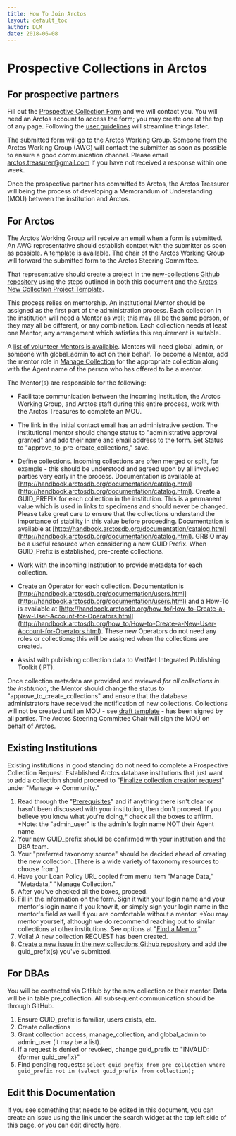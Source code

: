 ```yaml
---
title: How To Join Arctos
layout: default_toc
author: DLM
date: 2018-06-08
---
```

# Prospective Collections in Arctos
 
## For prospective partners


Fill out the [Prospective Collection Form](http://arctos.database.museum/new_collection.cfm) and we will contact you.
You will need an Arctos account to access the form; you may create one at the top of any page. Following the [user guidelines](http://handbook.arctosdb.org/documentation/users.html) will streamline things later.


The submitted form will go to the Arctos Working Group. Someone from the Arctos Working Group (AWG) will contact the submitter as soon as possible to ensure a good communication channel. Please email arctos.treasurer@gmail.com if you have not received a response within one week.  


Once the prospective partner has committed to Arctos, the Arctos Treasurer will being the process of developing a Memorandum of Understanding (MOU) between the institution and Arctos.

## For Arctos
			
The Arctos Working Group will receive an email when a form is submitted. An AWG representative should establish contact with the submitter as soon as possible. A [template](https://docs.google.com/document/d/1m-lq77WnQpT_6-ClCQfwfqjxP4ETlGAhqh_YXGS0vys/edit) is available. The chair of the Arctos Working Group will forward the submitted form to the Arctos Steering Committee.

That representative should create a project in the [new-collections Github repository](https://github.com/ArctosDB/new-collections) using the steps outlined in both this document and the [Arctos New Collection Project Template](https://github.com/ArctosDB/new-collections/projects/6).



This process relies on mentorship. An institutional Mentor should be assigned as the first part of the administration process. Each collection in the institution will need a Mentor as well; this may all be the same person, or they may all be different, or any combination. Each collection needs at least one Mentor; any arrangement which satisfies this requirement is suitable. 

A [list of volunteer Mentors is available](http://arctos.database.museum/info/mentor.cfm). Mentors will need global_admin, or someone with global_admin to act on their behalf. To become a Mentor, add the mentor role in [Manage Collection](http://arctos.database.museum/Admin/Collection.cfm) for the appropriate collection along with the Agent name of the person who has offered to be a mentor.


The Mentor(s) are responsible for the following:


* Facilitate communication between the incoming institution, the Arctos Working Group, and Arctos staff during this entire process, work with the Arctos Treasures to complete an MOU.

* The link in the initial contact email has an administrative section. The institutional mentor should change status to "administrative approval granted" and add their name and email address to the form. Set Status to "approve_to_pre-create_collections," save.


* Define collections. Incoming collections are often merged or split, for example - this should be understood and agreed upon by all involved parties very early in the process. Documentation is available at [http://handbook.arctosdb.org/documentation/catalog.html](http://handbook.arctosdb.org/documentation/catalog.html). Create a GUID_PREFIX for each collection in the institution. This is a permanent value which is used in links to specimens and should never be changed. Please take great care to ensure that the collections understand the importance of stability in this value before proceeding. Documentation is available at [http://handbook.arctosdb.org/documentation/catalog.html](http://handbook.arctosdb.org/documentation/catalog.html). GRBIO may be a useful resource when considering a new GUID Prefix. When GUID_Prefix is established, pre-create collections. 


* Work with the incoming Institution to provide  metadata for each collection.


* Create an Operator for each collection. Documentation is [http://handbook.arctosdb.org/documentation/users.html](http://handbook.arctosdb.org/documentation/users.html) and a How-To is available at [http://handbook.arctosdb.org/how_to/How-to-Create-a-New-User-Account-for-Operators.html](http://handbook.arctosdb.org/how_to/How-to-Create-a-New-User-Account-for-Operators.html). These new Operators do not need any roles or collections; this will be assigned when the collections are created.

* Assist with publishing collection data to VertNet Integrated Publishing Toolkit (IPT).


Once collection metadata are provided and reviewed _for all collections in the institution_, the Mentor should change the status to "approve_to_create_collections" and ensure that the database administrators have received the notification of new collections. Collections will not be created until an MOU - see [draft template](https://bnhmwp.berkeley.edu/arctos/wp-content/uploads/sites/19/2018/06/Arctos_MOU_template_2018.doc) - has been signed by all parties. The Arctos Steering Committee Chair will sign the MOU on behalf of Arctos.


## Existing Institutions

Existing institutions in good standing do not need to complete a Prospective Collection Request. Established Arctos database institutions that just want to add a collection should proceed to "<a href="https://arctos.database.museum/Admin/pre_collection.cfm" class="external">Finalize collection creation request</a>" under "Manage -> Community."

1. Read through the "<a href="https://arctos.database.museum/Admin/pre_collection.cfm" class="external">Prerequisites</a>" and if anything there isn't clear or hasn't been discussed with your institution, then don't proceed. If you believe you know what you're doing,* check all the boxes to affirm.
    *Note: the "admin_user" is the admin's login name NOT their Agent name.
2. Your new GUID_prefix should be confirmed with your institution and the DBA team.
3. Your "preferred taxonomy source" should be decided ahead of creating the new collection. (There is a wide variety of taxonomy resources to choose from.) 
4. Have your Loan Policy URL copied from menu item "Manage Data," "Metadata," "Manage Collection."
5. After you've checked all the boxes, proceed.
6. Fill in the information on the form.  Sign it with your login name and your mentor's login name if you know it, or simply sign your login name in the mentor's field as well if you are comfortable without a mentor.
     *You may mentor yourself, although we do recommend reaching out to similar collections at other institutions. See options at "<a href="https://arctos.database.museum/info/mentor.cfm" class="external">Find a Mentor</a>."
7. Voila!  A new collection REQUEST has been created.
8. <a href="https://github.com/ArctosDB/new-collections/issues/new?assignees=lkvoong&labels=&template=9--set-up-new-collection-portal-s-.md&title=Org+name+-+Set+up+Collection+Portal%2528s%2529" class="external">Create a new issue in the new collections Github repository</a> and add the guid_prefix(s) you've submitted.


## For DBAs

You will be contacted via GitHub by the new collection or their mentor. Data will be in table pre_collection. All subsequent communication should be through GitHub.

1. Ensure GUID_prefix is familiar, users exists, etc.
2. Create collections
3. Grant collection access, manage_collection, and global_admin to admin_user (it may be a list).
4. If a request is denied or revoked, change guid_prefix to "INVALID:{former guid_prefix}"
5. Find pending requests: ``select guid_prefix from pre_collection where guid_prefix not in (select guid_prefix from collection);``

## Edit this Documentation

If you see something that needs to be edited in this document, you can create an issue using the link under the search widget at the top left side of this page, or you can edit directly <a href="https://github.com/ArctosDB/documentation-wiki/edit/gh-pages/_how_to/new-collection.markdown" target="_blank">here</a>.
